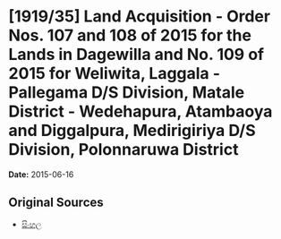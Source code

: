 # [1919/35] Land Acquisition - Order Nos. 107 and 108 of 2015 for the Lands in Dagewilla and No. 109 of 2015 for Weliwita, Laggala - Pallegama D/S Division, Matale District - Wedehapura, Atambaoya and Diggalpura, Medirigiriya D/S Division, Polonnaruwa District

**Date:** 2015-06-16

## Original Sources

- [සිංහල](https://documents.gov.lk/view/extra-gazettes/2015/6/1919-35_S.pdf)
